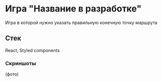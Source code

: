 # Игра "Название в разработке"

Игра в которой нужно указать правильную конечную точку маршрута

## Стек

React, Styled components

### Скриншоты

(фото)
